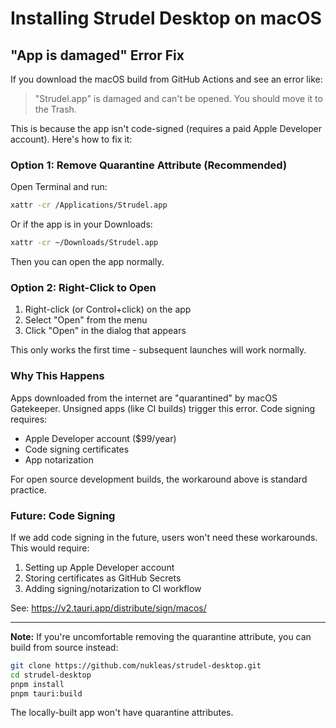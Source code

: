 # Installing Strudel Desktop on macOS

## "App is damaged" Error Fix

If you download the macOS build from GitHub Actions and see an error like:

> "Strudel.app" is damaged and can't be opened. You should move it to the Trash.

This is because the app isn't code-signed (requires a paid Apple Developer account). Here's how to fix it:

### Option 1: Remove Quarantine Attribute (Recommended)

Open Terminal and run:

```bash
xattr -cr /Applications/Strudel.app
```

Or if the app is in your Downloads:

```bash
xattr -cr ~/Downloads/Strudel.app
```

Then you can open the app normally.

### Option 2: Right-Click to Open

1. Right-click (or Control+click) on the app
2. Select "Open" from the menu
3. Click "Open" in the dialog that appears

This only works the first time - subsequent launches will work normally.

### Why This Happens

Apps downloaded from the internet are "quarantined" by macOS Gatekeeper. Unsigned apps (like CI builds) trigger this error. Code signing requires:

- Apple Developer account ($99/year)
- Code signing certificates
- App notarization

For open source development builds, the workaround above is standard practice.

### Future: Code Signing

If we add code signing in the future, users won't need these workarounds. This would require:

1. Setting up Apple Developer account
2. Storing certificates as GitHub Secrets
3. Adding signing/notarization to CI workflow

See: https://v2.tauri.app/distribute/sign/macos/

---

**Note:** If you're uncomfortable removing the quarantine attribute, you can build from source instead:

```bash
git clone https://github.com/nukleas/strudel-desktop.git
cd strudel-desktop
pnpm install
pnpm tauri:build
```

The locally-built app won't have quarantine attributes.
